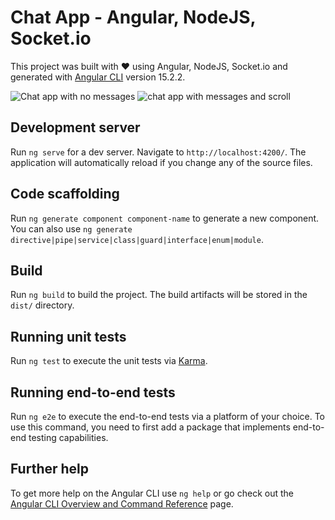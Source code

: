 # Chat App - Angular, NodeJS, Socket.io

This project was built with ❤️ using Angular, NodeJS, Socket.io and generated with [Angular CLI](https://github.com/angular/angular-cli) version 15.2.2.

![Chat app with no messages](https://github.com/muhammadawaisshaikh/angular-node-chat/assets/24633059/541ed99c-5414-4045-bead-a6aeef6069b8)
![chat app with messages and scroll](https://github.com/muhammadawaisshaikh/angular-node-chat/assets/24633059/4dc91e96-5fdf-4cae-a00a-3b1b83b17117)

## Development server

Run `ng serve` for a dev server. Navigate to `http://localhost:4200/`. The application will automatically reload if you change any of the source files.

## Code scaffolding

Run `ng generate component component-name` to generate a new component. You can also use `ng generate directive|pipe|service|class|guard|interface|enum|module`.

## Build

Run `ng build` to build the project. The build artifacts will be stored in the `dist/` directory.

## Running unit tests

Run `ng test` to execute the unit tests via [Karma](https://karma-runner.github.io).

## Running end-to-end tests

Run `ng e2e` to execute the end-to-end tests via a platform of your choice. To use this command, you need to first add a package that implements end-to-end testing capabilities.

## Further help

To get more help on the Angular CLI use `ng help` or go check out the [Angular CLI Overview and Command Reference](https://angular.io/cli) page.
